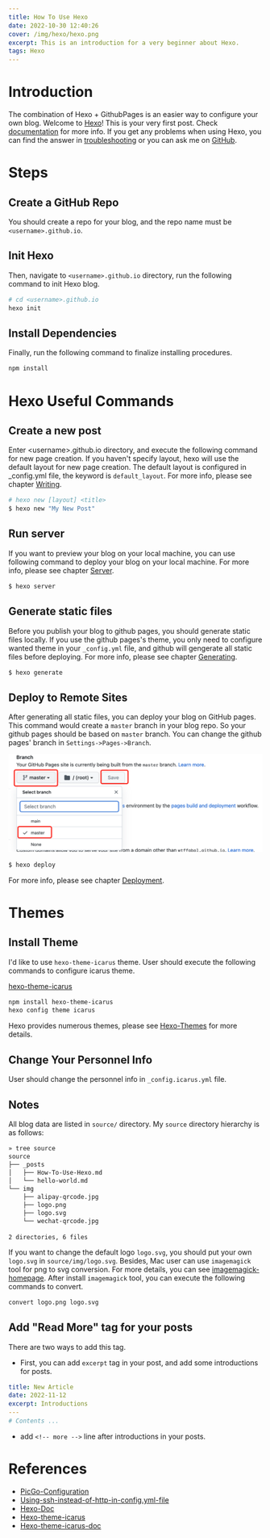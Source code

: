 ```yaml
---
title: How To Use Hexo
date: 2022-10-30 12:40:26
cover: /img/hexo/hexo.png
excerpt: This is an introduction for a very beginner about Hexo.
tags: Hexo
---
```


# Introduction

The combination of Hexo + GithubPages is an easier way to configure your own blog.  Welcome to [Hexo](https://hexo.io/)! This is your very first post. Check [documentation](https://hexo.io/docs/) for more info. If you get any problems when using Hexo, you can find the answer in [troubleshooting](https://hexo.io/docs/troubleshooting.html) or you can ask me on [GitHub](https://github.com/hexojs/hexo/issues).

# Steps

## Create a GitHub Repo

You should create a repo for your blog, and the repo name must be `<username>.github.io`.

## Init Hexo

Then, navigate to `<username>.github.io` directory, run the following command to init Hexo blog.

```bash
# cd <username>.github.io
hexo init
```

## Install Dependencies

Finally, run the following command to finalize installing procedures.

```bash
npm install
```

# Hexo Useful Commands

## Create a new post

Enter \<username\>.github.io directory, and execute the following command for new page creation.  If you haven't specify layout, hexo will use the default layout for new page creation. The default layout is configured in _config.yml file, the keyword is `default_layout`. For more info, please
see chapter [Writing](https://hexo.io/docs/writing.html).

``` bash
# hexo new [layout] <title>
$ hexo new "My New Post"
```

## Run server

If you want to preview your blog on your local machine, you can use following command to deploy your blog on your local machine.  For more info, please see chapter [Server](https://hexo.io/docs/server.html).

``` bash
$ hexo server
```

## Generate static files

Before you publish your blog to github pages, you should generate static files locally.  If you use the github pages's theme, you only need to configure wanted theme in your `_config.yml` file, and github will gengerate all static files before deploying. For more info, please see chapter [Generating](https://hexo.io/docs/generating.html).

``` bash
$ hexo generate
```

## Deploy to Remote Sites

After generating all static files, you can deploy your blog on GitHub pages. This command would create a `master` branch in your blog repo. So your github pages should be based on `master` branch. You can change the github pages' branch in `Settings->Pages->Branch`.

![](https://raw.githubusercontent.com/wtffqbpl/blog-images/main/change_default_branch.png)

``` bash
$ hexo deploy
```

For more info, please see chapter [Deployment](https://hexo.io/docs/one-command-deployment.html).

# Themes

## Install Theme
I'd like to use `hexo-theme-icarus` theme. User should execute the following commands to configure icarus theme.

[hexo-theme-icarus](https://github.com/ppoffice/hexo-theme-icarus)

```bash
npm install hexo-theme-icarus
hexo config theme icarus
```
Hexo provides numerous themes, please see [Hexo-Themes](https://hexo.io/themes/) for more details.

## Change Your Personnel Info

User should change the personnel info in `_config.icarus.yml` file.

## Notes

All blog data are listed in `source/` directory. My `source` directory hierarchy is as follows:

```
» tree source     
source
├── _posts
│   ├── How-To-Use-Hexo.md
│   └── hello-world.md
└── img
    ├── alipay-qrcode.jpg
    ├── logo.png
    ├── logo.svg
    └── wechat-qrcode.jpg

2 directories, 6 files
```

If you want to change the default logo `logo.svg`, you should put your own `logo.svg` in `source/img/logo.svg`. Besides, Mac user can use `imagemagick` tool for png to svg conversion. For more details, you can see [imagemagick-homepage](https://www.imagemagick.org/script/index.php).  After install `imagemagick` tool, you can execute the following commands to convert.

```bash
convert logo.png logo.svg
```

## Add "Read More" tag for your posts
There are two ways to add this tag. 
* First, you can add `excerpt` tag in your post, and add some introductions for posts.

```yaml
title: New Article
date: 2022-11-12
excerpt: Introductions
---
# Contents ...
```

* add `<!-- more -->` line after introductions in your posts.

# References

* [PicGo-Configuration](https://ji2xpro.github.io/73d224e9/)
* [Using-ssh-instead-of-http-in-config.yml-file](https://github.com/hexojs/hexo/issues/4757)
* [Hexo-Doc](https://hexo.io/zh-cn/docs/) 
* [Hexo-theme-icarus](https://github.com/ppoffice/hexo-theme-icarus)
* [Hexo-theme-icarus-doc](https://ppoffice.github.io/hexo-theme-icarus/)